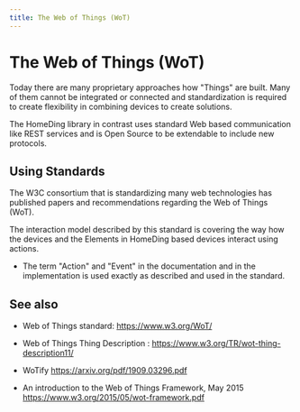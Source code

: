 ```yaml
---
title: The Web of Things (WoT)
---
```

# The Web of Things (WoT)

Today there are many proprietary approaches how "Things" are built. Many of them cannot be integrated or connected and standardization is required to create flexibility in combining devices to create solutions.

The HomeDing library in contrast
uses standard Web based communication like REST services and is Open Source to be extendable to include new protocols.

## Using Standards

The W3C consortium that is standardizing many web technologies has published papers and recommendations regarding the Web of Things (WoT).

The interaction model described by this standard is covering the way how the devices and the Elements in HomeDing based devices interact using actions.



<!--
To enable the standard interfaces in the HomeDing library the
[WoT Element](/elements/wot.md) needs to be configured.


the following changes are implemented starting with version ??? :

 - The Web of Things Thing Description (TD) describes the capabilities of a device. This definition now can be generated and saved as a file on the device.

-->

- The term "Action" and "Event" in the documentation and in the implementation is used exactly as described and used in the standard.



## See also

* Web of Things standard: <https://www.w3.org/WoT/>

* Web of Things Thing Description : <https://www.w3.org/TR/wot-thing-description11/>

* WoTify <https://arxiv.org/pdf/1909.03296.pdf>

* An introduction to the Web of Things Framework, May 2015
<https://www.w3.org/2015/05/wot-framework.pdf>
